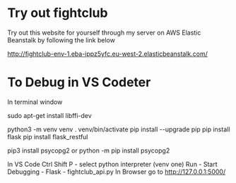 # Try out fightclub

Try out this website for yourself through my server on AWS Elastic Beanstalk by following the link below

http://fightclub-env-1.eba-ippz5yfc.eu-west-2.elasticbeanstalk.com/

# To Debug in VS Codeter

In terminal window

sudo apt-get install libffi-dev

python3 -m venv venv
. venv/bin/activate
pip install --upgrade pip
pip install flask
pip install flask_restful

pip3 install psycopg2
or
python -m pip install psycopg2

In VS Code
Ctrl Shift P - select python interpreter (venv one)
Run - Start Debugging - Flask - fightclub_api.py
In Browser go to http://127.0.0.1:5000/
